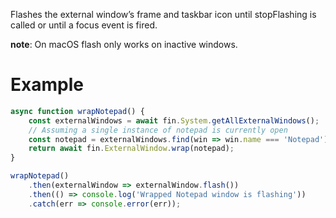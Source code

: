 Flashes the external window’s frame and taskbar icon until stopFlashing is called or until a focus event is fired.

__note__: On macOS flash only works on inactive windows.
# Example
```js
async function wrapNotepad() {
    const externalWindows = await fin.System.getAllExternalWindows();
    // Assuming a single instance of notepad is currently open
    const notepad = externalWindows.find(win => win.name === 'Notepad');
    return await fin.ExternalWindow.wrap(notepad);
}

wrapNotepad()
    .then(externalWindow => externalWindow.flash())
    .then(() => console.log('Wrapped Notepad window is flashing'))
    .catch(err => console.error(err));
```
